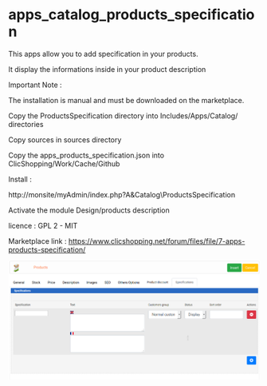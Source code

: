 # apps_catalog_products_specification


This apps allow you to add specification in your products.

It display the informations inside in your product description


Important Note :


The installation is manual and must be downloaded on the marketplace.

Copy the ProductsSpecification directory into Includes/Apps/Catalog/ directories

Copy sources in sources directory

Copy the apps_products_specification.json into ClicShopping/Work/Cache/Github


Install :

http://monsite/myAdmin/index.php?A&Catalog\ProductsSpecification

Activate the module Design/products description

licence  : GPL 2 - MIT

Marketplace link : https://www.clicshopping.net/forum/files/file/7-apps-products-specification/

![specification](https://github.com/ClicShoppingOfficialModulesV3/apps_catalog_products_specification/blob/master/ModuleInfosJson/specification_products_admin.png)
